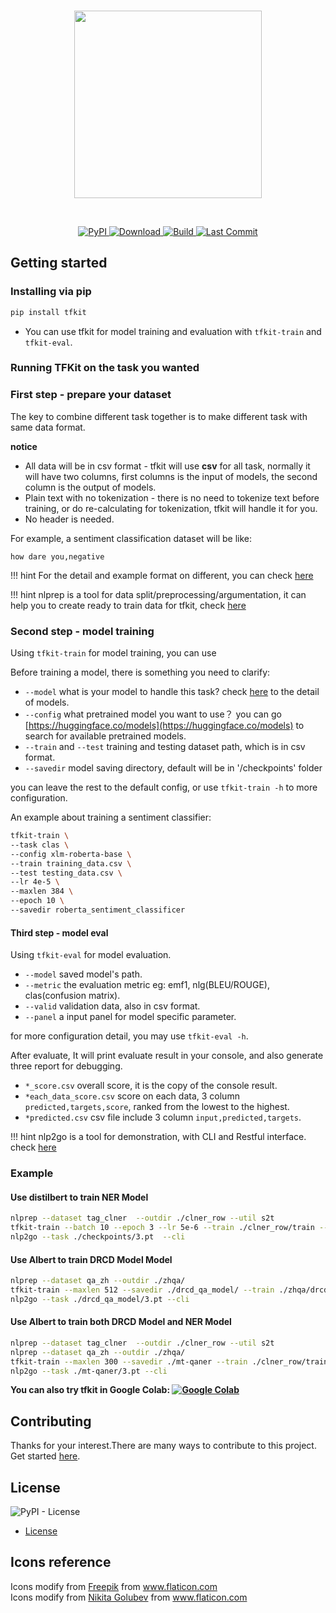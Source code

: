 <p  align="center">
    <br>
    <img src="https://raw.githubusercontent.com/voidful/TFkit/master/docs/img/tfkit.png" width="300"/>
    <br>
</p>
<br/>
<p align="center">
    <a href="https://pypi.org/project/tfkit/">
        <img alt="PyPI" src="https://img.shields.io/pypi/v/tfkit">
    </a>
    <a href="https://github.com/voidful/tfkit">
        <img alt="Download" src="https://img.shields.io/pypi/dm/tfkit">
    </a>
    <a href="https://github.com/voidful/tfkit">
        <img alt="Build" src="https://img.shields.io/github/workflow/status/voidful/tfkit/Python package">
    </a>
    <a href="https://github.com/voidful/tfkit">
        <img alt="Last Commit" src="https://img.shields.io/github/last-commit/voidful/tfkit">
    </a>
</p>

## Getting started

### Installing via pip
```bash
pip install tfkit
```

* You can use tfkit for model training and evaluation with `tfkit-train` and `tfkit-eval`.

### Running TFKit on the task you wanted

### First step - prepare your dataset
The key to combine different task together is to make different task with same data format.

**notice**  

* All data will be in csv format - tfkit will use **csv** for all task, normally it will have two columns, first columns is the input of models, the second column is the output of models.
* Plain text with no tokenization - there is no need to tokenize text before training, or do re-calculating for tokenization, tfkit will handle it for you.
* No header is needed.

For example, a sentiment classification dataset will be like:
```csv
how dare you,negative
```

!!! hint 
    For the detail and example format on different, you can check [here](tasks/) 

!!! hint 
    nlprep is a tool for data split/preprocessing/argumentation, it can help you to create ready to train data for tfkit, check [here](https://github.com/voidful/NLPrep)

### Second step - model training

Using `tfkit-train` for model training, you can use 

Before training a model, there is something you need to clarify:

- `--model` what is your model to handle this task? check [here](models/) to the detail of models.
- `--config` what pretrained model you want to use？ you can go [https://huggingface.co/models](https://huggingface.co/models) to search for available pretrained models.
- `--train` and `--test` training and testing dataset path, which is in csv format.
- `--savedir` model saving directory, default will be in '/checkpoints' folder
  
you can leave the rest to the default config, or use `tfkit-train -h` to more configuration.

An example about training a sentiment classifier:
```bash
tfkit-train \
--task clas \
--config xlm-roberta-base \
--train training_data.csv \
--test testing_data.csv \
--lr 4e-5 \
--maxlen 384 \
--epoch 10 \
--savedir roberta_sentiment_classificer
```

#### Third step - model eval

Using `tfkit-eval` for model evaluation.   
- `--model` saved model's path.  
- `--metric` the evaluation metric eg: emf1, nlg(BLEU/ROUGE), clas(confusion matrix).  
- `--valid` validation data, also in csv format.  
- `--panel` a input panel for model specific parameter.  

for more configuration detail, you may use `tfkit-eval -h`.

After evaluate, It will print evaluate result in your console, and also generate three report for debugging.  
- `*_score.csv` overall score, it is the copy of the console result.  
- `*each_data_score.csv` score on each data, 3 column `predicted,targets,score`, ranked from the lowest to the highest.  
- `*predicted.csv` csv file include 3 column `input,predicted,targets`.  

!!! hint 
    nlp2go is a tool for demonstration, with CLI and Restful interface. check [here](https://github.com/voidful/nlp2go) 

### Example
#### Use distilbert to train NER Model
```bash
nlprep --dataset tag_clner  --outdir ./clner_row --util s2t
tfkit-train --batch 10 --epoch 3 --lr 5e-6 --train ./clner_row/train --test ./clner_row/test --maxlen 512 --task tag --config distilbert-base-multilingual-cased 
nlp2go --task ./checkpoints/3.pt  --cli     
```

#### Use Albert to train DRCD Model Model
```bash
nlprep --dataset qa_zh --outdir ./zhqa/   
tfkit-train --maxlen 512 --savedir ./drcd_qa_model/ --train ./zhqa/drcd-train --test ./zhqa/drcd-test --task qa --config voidful/albert_chinese_small  --cache
nlp2go --task ./drcd_qa_model/3.pt --cli 
```

#### Use Albert to train both DRCD Model and NER Model
```bash
nlprep --dataset tag_clner  --outdir ./clner_row --util s2t
nlprep --dataset qa_zh --outdir ./zhqa/ 
tfkit-train --maxlen 300 --savedir ./mt-qaner --train ./clner_row/train ./zhqa/drcd-train --test ./clner_row/test ./zhqa/drcd-test --task tag qa --config voidful/albert_chinese_small
nlp2go --task ./mt-qaner/3.pt --cli 
```

**You can also try tfkit in Google Colab: [![Google Colab](https://colab.research.google.com/assets/colab-badge.svg "tfkit")](https://colab.research.google.com/drive/1hqaTKxd3VtX2XkvjiO0FMtY-rTZX30MJ?usp=sharing)**

## Contributing
Thanks for your interest.There are many ways to contribute to this project. Get started [here](https://github.com/voidful/tfkit/blob/master/CONTRIBUTING.md).

## License 
![PyPI - License](https://img.shields.io/github/license/voidful/tfkit)

* [License](https://github.com/voidful/tfkit/blob/master/LICENSE)

## Icons reference
Icons modify from <a href="http://www.freepik.com/" title="Freepik">Freepik</a> from <a href="https://www.flaticon.com/" title="Flaticon">www.flaticon.com</a>      
Icons modify from <a href="https://www.flaticon.com/authors/nikita-golubev" title="Nikita Golubev">Nikita Golubev</a> from <a href="https://www.flaticon.com/" title="Flaticon">www.flaticon.com</a>      
